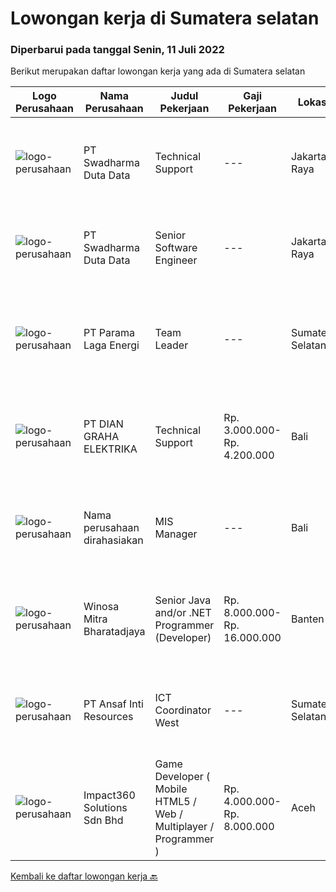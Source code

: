 
  # Lowongan kerja di Sumatera selatan

  ### Diperbarui pada tanggal Senin, 11 Juli 2022

  Berikut merupakan daftar lowongan kerja yang ada di Sumatera selatan

  |Logo Perusahaan | Nama Perusahaan | Judul Pekerjaan | Gaji Pekerjaan | Lokasi | Deskripsi | Tanggal diunggah | Pranala |
  | -------------- | --------------- | --------------- | --------- | --------- | -------------- | ------- | ----------- |
  |![logo-perusahaan](https://image-service-cdn.seek.com.au/e55e3708620a7ff5e7da329d1725ee01ed113417/ee4dce1061f3f616224767ad58cb2fc751b8d2dc)|PT Swadharma Duta Data|Technical Support|---|Jakarta Raya|Kualifikasi : D3- S1 bidang Teknik Informatika, Ilmu Komputer Usia 20 - 30 tahun Pengalaman di bidang IT Network 1 - 2 Tahun Menguasai bidang IT...|Jumat, 08 Juli 2022|https://www.jobstreet.co.id/id/job/technical-support-3949835?token=0~17273145-6697-4a5e-9573-5373c61188ee&sectionRank=1&jobId=jobstreet-id-job-3949835|
|![logo-perusahaan](https://image-service-cdn.seek.com.au/e55e3708620a7ff5e7da329d1725ee01ed113417/ee4dce1061f3f616224767ad58cb2fc751b8d2dc)|PT Swadharma Duta Data|Senior Software Engineer|---|Jakarta Raya|1.    Minimal 2 Tahun pengalaman sebagai programmer2.    Memahami konsep pengembangan aplikasi3.    Memahami konsep Microservices...|Sabtu, 09 Juli 2022|https://www.jobstreet.co.id/id/job/senior-software-engineer-3932205?token=0~17273145-6697-4a5e-9573-5373c61188ee&sectionRank=2&jobId=jobstreet-id-job-3932205|
|![logo-perusahaan](https://image-service-cdn.seek.com.au/4ce4a4192fecbd7c89f07bcb0951aa923100bc6c/ee4dce1061f3f616224767ad58cb2fc751b8d2dc)|PT Parama Laga Energi|Team Leader|---|Sumatera Selatan|Pekerjaan MK Pembangunan Intermediate Block di Sumsel. Client: Perusahaan TransportasiJurusan : S2 Tehnik 10 tahunResponsibility - Sebagai...|Selasa, 05 Juli 2022|https://www.jobstreet.co.id/id/job/team-leader-3944610?token=0~17273145-6697-4a5e-9573-5373c61188ee&sectionRank=3&jobId=jobstreet-id-job-3944610|
|![logo-perusahaan](https://image-service-cdn.seek.com.au/6724301a3d42a36c4b43d01afcb6475b391f135e/ee4dce1061f3f616224767ad58cb2fc751b8d2dc)|PT DIAN GRAHA ELEKTRIKA|Technical Support|Rp. 3.000.000-Rp. 4.200.000|Bali|Persyaratan: Usia 20 sampai 35 tahun Pendidikan minimal SMK Pengalaman bidang Fiber Optik minimal 1 tahun Memiliki kemampuan dan pemahaman Fiber Optik...|Kamis, 30 Juni 2022|https://www.jobstreet.co.id/id/job/technical-support-3938839?token=0~17273145-6697-4a5e-9573-5373c61188ee&sectionRank=4&jobId=jobstreet-id-job-3938839|
|![logo-perusahaan](https://i.ibb.co/sqvTCh9/112815900-stock-vector-no-image-available-icon-flat-vector.webp)|Nama perusahaan dirahasiakan|MIS Manager|---|Bali|Pendidikan minimal S1 segala jurusan Minimal memiliki 1 tahun pengalaman kerja di bidang yang sama Memiliki pengetahuan mengenai PHP dan bahasa...|Kamis, 30 Juni 2022|https://www.jobstreet.co.id/id/job/mis-manager-3938523?token=0~17273145-6697-4a5e-9573-5373c61188ee&sectionRank=5&jobId=jobstreet-id-job-3938523|
|![logo-perusahaan](https://image-service-cdn.seek.com.au/85529b947cfce6ae1e7fef595e1aa52f582cb146/ee4dce1061f3f616224767ad58cb2fc751b8d2dc)|Winosa Mitra Bharatadjaya|Senior Java and/or .NET Programmer (Developer)|Rp. 8.000.000-Rp. 16.000.000|Banten|Winosa Mitra is a young and fast growing Business consultancy and software development company. We are expanding and are looking for an ambitious Java...|Sabtu, 02 Juli 2022|https://www.jobstreet.co.id/id/job/senior-java-and-or-.net-programmer-developer-3923461?token=0~17273145-6697-4a5e-9573-5373c61188ee&sectionRank=6&jobId=jobstreet-id-job-3923461|
|![logo-perusahaan](https://image-service-cdn.seek.com.au/77c18b5e6ba2360bc5ad45a481d1da6c58abde44/ee4dce1061f3f616224767ad58cb2fc751b8d2dc)|PT Ansaf Inti Resources|ICT Coordinator West|---|Sumatera Selatan|Deskripsi Kerjaan:·      Maintenance software, hardware, and network·      Maintenance radio RIG dan HT·      Memonitoring barang/asset...|Selasa, 28 Juni 2022|https://www.jobstreet.co.id/id/job/ict-coordinator-west-3935609?token=0~17273145-6697-4a5e-9573-5373c61188ee&sectionRank=7&jobId=jobstreet-id-job-3935609|
|![logo-perusahaan](https://image-service-cdn.seek.com.au/06b729438205195a03d4bcec08ce1ddd5d9c1576/ee4dce1061f3f616224767ad58cb2fc751b8d2dc)|Impact360 Solutions Sdn Bhd|Game Developer ( Mobile HTML5 / Web / Multiplayer / Programmer )|Rp. 4.000.000-Rp. 8.000.000|Aceh|We are hiring remote HTML5 game developers from all parts of Indonesia. If you have real experience building HTML5 games or applications, you're...|Rabu, 22 Juni 2022|https://www.jobstreet.co.id/id/job/game-developer-mobile-html5-web-multiplayer-programmer-5000157/origin/my?token=0~17273145-6697-4a5e-9573-5373c61188ee&sectionRank=8&jobId=jobstreet-my-job-5000157|


  [Kembali ke daftar lowongan kerja 🔙](../README.md#daftar-lowongan-kerja)
  